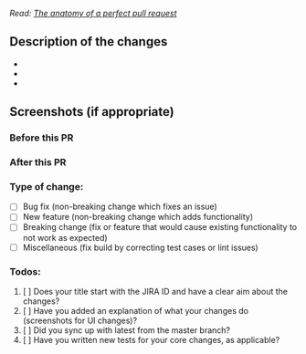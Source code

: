 _Read: [The anatomy of a perfect pull request](https://medium.com/@hugooodias/the-anatomy-of-a-perfect-pull-request-567382bb6067)_

## Description of the changes

-  
- 
- 

## Screenshots (if appropriate)

### Before this PR

### After this PR

### Type of change:

- [ ] Bug fix (non-breaking change which fixes an issue)
- [ ] New feature (non-breaking change which adds functionality)
- [ ] Breaking change (fix or feature that would cause existing functionality to not work as expected)
- [ ] Miscellaneous (fix build by correcting test cases or lint issues)

### Todos:

1. [ ] Does your title start with the JIRA ID and have a clear aim about the changes?
2. [ ] Have you added an explanation of what your changes do (screenshots for UI changes)?
3. [ ] Did you sync up with latest from the master branch?
4. [ ] Have you written new tests for your core changes, as applicable?
